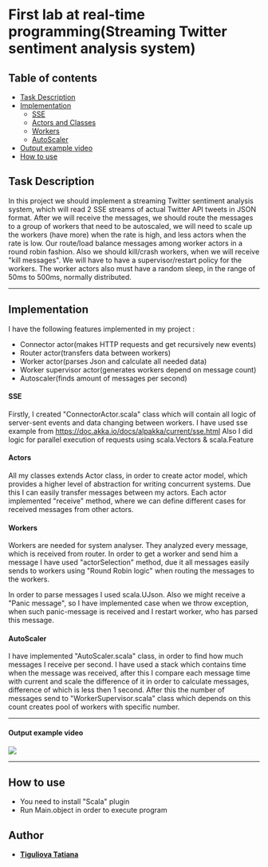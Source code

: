 # First lab at real-time programming(Streaming Twitter sentiment analysis system)
  
  ## Table of contents
  
  * [Task Description](#task-description)
  * [Implementation](#implementation)
     * [SSE](#sse) 
     * [Actors and Classes](#actors)
     * [Workers](#workers)
     * [AutoScaler](#autoscaler)
  * [Output example video](#output-example-video)
  * [How to use](#how-to-use)
  
## Task Description
In this project we should implement a streaming Twitter sentiment analysis system, which will read 2 SSE streams of actual Twitter API tweets in JSON format.
After we will receive the messages, we should route the messages to a group of workers that need to be autoscaled, we will need to scale up the workers (have more) when the rate is high, and less actors when the rate is low.
Our route/load balance messages among worker actors in a round robin fashion. Also we should kill/crash workers, when we will receive "kill messages".
We will have to have a supervisor/restart policy for the workers. The worker actors also must have a random sleep, in the range of 50ms to 500ms, normally distributed.

-------------------------

## Implementation 

I have the following features implemented in my project :
* Connector actor(makes HTTP requests and get recursively new events)
* Router actor(transfers data between workers)
* Worker actor(parses Json and calculate all needed data)
* Worker supervisor actor(generates workers depend on message count)
* Autoscaler(finds amount of messages per second)

#### SSE

Firstly, I created "ConnectorActor.scala" class which will contain all logic of server-sent events and data changing between workers.
I have used sse example from https://doc.akka.io/docs/alpakka/current/sse.html
Also I did logic for parallel execution of requests using scala.Vectors & scala.Feature

#### Actors 

All my classes extends Actor class, in order to create actor model, which provides a higher level of abstraction for writing concurrent systems.
Due this I can easily transfer messages between my actors.
Each actor implemented "receive" method, where we can define different cases for received messages from other actors.

#### Workers 

Workers are needed for system analyser. They analyzed every message, which is received from router.
In order to get a worker and send him a message I have used "actorSelection" method, due it all messages easily sends to workers using "Round Robin logic" when routing the messages to the workers.
 
In order to parse messages I used scala.UJson.
Also we might receive a "Panic message", so I have implemented case when we throw exception, when such panic-message is received and I restart worker, who has parsed this message.

#### AutoScaler

I have implemented "AutoScaler.scala" class, in order to find how much messages I receive per second. 
I have used a stack which contains time when the message was received, after this I compare each message time with current and scale the difference of it in order to calculate messages, difference of which is less then 1 second.
After this the number of messages send to "WorkerSupervisor.scala" class which depends on this count creates pool of workers with specific number. 


-------------------------

#### Output example video
![](https://github.com/Tanyatsy/Real-time-programming/Lab1/blob/master/src/main/resources/RTP_Lab1.gif?raw=true)

-------------------------

## How to use

- You need to install "Scala" plugin
- Run Main.object in order to execute program

## Author

* [**Tiguliova Tatiana**](https://github.com/Tanyatsy)
